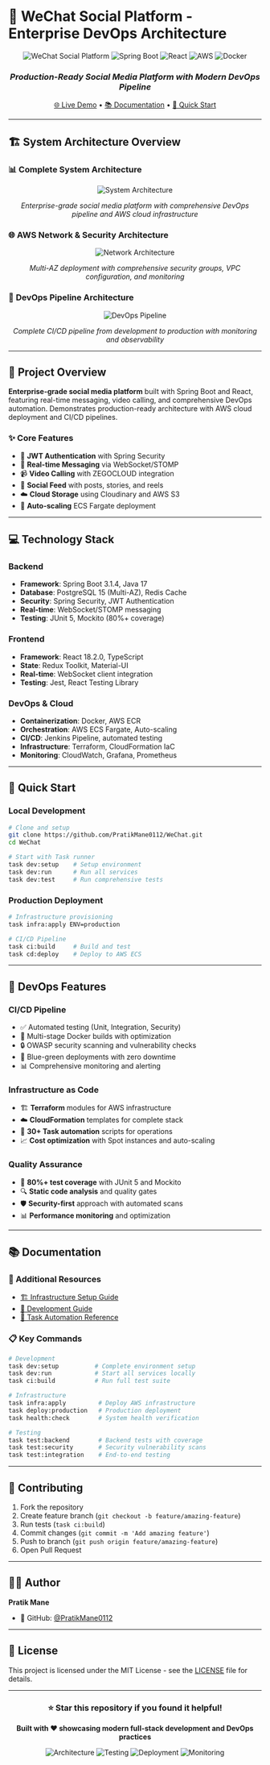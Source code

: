 # 🚀 WeChat Social Platform - Enterprise DevOps Architecture

<div align="center">

![WeChat Social Platform](https://img.shields.io/badge/WeChat-Social%20Platform-blue?style=for-the-badge&logo=wechat)
![Spring Boot](https://img.shields.io/badge/Spring%20Boot-3.1.4-brightgreen?style=for-the-badge&logo=spring)
![React](https://img.shields.io/badge/React-18.2.0-blue?style=for-the-badge&logo=react)
![AWS](https://img.shields.io/badge/AWS-ECS%20Fargate-orange?style=for-the-badge&logo=amazon-aws)
![Docker](https://img.shields.io/badge/Docker-Containerized-blue?style=for-the-badge&logo=docker)

### *Production-Ready Social Media Platform with Modern DevOps Pipeline*

[🌐 Live Demo](https://pratik0112-wechat.vercel.app/) • [📚 Documentation](#documentation) • [🚀 Quick Start](#quick-start)

</div>

---

## 🏗️ System Architecture Overview

### 📊 **Complete System Architecture**

<div align="center">

![System Architecture](https://raw.githubusercontent.com/PratikMane0112/WeChat/master/docs/architecture-diagram.svg)

*Enterprise-grade social media platform with comprehensive DevOps pipeline and AWS cloud infrastructure*

</div>

### 🌐 **AWS Network & Security Architecture**

<div align="center">

![Network Architecture](https://raw.githubusercontent.com/PratikMane0112/WeChat/master/docs/network-architecture-diagram.svg)

*Multi-AZ deployment with comprehensive security groups, VPC configuration, and monitoring*

</div>

### 🔄 **DevOps Pipeline Architecture**

<div align="center">

![DevOps Pipeline](https://raw.githubusercontent.com/PratikMane0112/WeChat/master/docs/devops-pipeline-diagram.svg)

*Complete CI/CD pipeline from development to production with monitoring and observability*

</div>

---

## 🎯 Project Overview

**Enterprise-grade social media platform** built with Spring Boot and React, featuring real-time messaging, video calling, and comprehensive DevOps automation. Demonstrates production-ready architecture with AWS cloud deployment and CI/CD pipelines.

### ✨ Core Features
- 🔐 **JWT Authentication** with Spring Security
- 💬 **Real-time Messaging** via WebSocket/STOMP
- 📹 **Video Calling** with ZEGOCLOUD integration
- 📱 **Social Feed** with posts, stories, and reels
- ☁️ **Cloud Storage** using Cloudinary and AWS S3
- 🚀 **Auto-scaling** ECS Fargate deployment

---

## 💻 Technology Stack

### **Backend** 
- **Framework**: Spring Boot 3.1.4, Java 17
- **Database**: PostgreSQL 15 (Multi-AZ), Redis Cache
- **Security**: Spring Security, JWT Authentication
- **Real-time**: WebSocket/STOMP messaging
- **Testing**: JUnit 5, Mockito (80%+ coverage)

### **Frontend**
- **Framework**: React 18.2.0, TypeScript
- **State**: Redux Toolkit, Material-UI
- **Real-time**: WebSocket client integration
- **Testing**: Jest, React Testing Library

### **DevOps & Cloud**
- **Containerization**: Docker, AWS ECR
- **Orchestration**: AWS ECS Fargate, Auto-scaling
- **CI/CD**: Jenkins Pipeline, automated testing
- **Infrastructure**: Terraform, CloudFormation IaC
- **Monitoring**: CloudWatch, Grafana, Prometheus

---

## 🚀 Quick Start

### **Local Development**
```bash
# Clone and setup
git clone https://github.com/PratikMane0112/WeChat.git
cd WeChat

# Start with Task runner
task dev:setup    # Setup environment
task dev:run      # Run all services
task dev:test     # Run comprehensive tests
```

### **Production Deployment**
```bash
# Infrastructure provisioning
task infra:apply ENV=production

# CI/CD Pipeline
task ci:build     # Build and test
task cd:deploy    # Deploy to AWS ECS
```

---

## 🔧 DevOps Features

### **CI/CD Pipeline**
- ✅ Automated testing (Unit, Integration, Security)
- 🐳 Multi-stage Docker builds with optimization
- 🔒 OWASP security scanning and vulnerability checks
- 🚀 Blue-green deployments with zero downtime
- 📊 Comprehensive monitoring and alerting

### **Infrastructure as Code**
- 🏗️ **Terraform** modules for AWS infrastructure
- ☁️ **CloudFormation** templates for complete stack
- 🔧 **30+ Task automation** scripts for operations
- 📈 **Cost optimization** with Spot instances and auto-scaling

### **Quality Assurance**
- 🧪 **80%+ test coverage** with JUnit 5 and Mockito
- 🔍 **Static code analysis** and quality gates
- 🛡️ **Security-first** approach with automated scans
- 📊 **Performance monitoring** and optimization

---

## 📚 Documentation

### 🔗 Additional Resources
- [🏗️ Infrastructure Setup Guide](./infrastructure/README.md)
- [🔧 Development Guide](./docs/DEVELOPMENT.md)
- [🚀 Task Automation Reference](./Taskfile.yml)

### 📋 Key Commands
```bash
# Development
task dev:setup          # Complete environment setup
task dev:run            # Start all services locally
task ci:build           # Run full test suite

# Infrastructure  
task infra:apply         # Deploy AWS infrastructure
task deploy:production   # Production deployment
task health:check        # System health verification

# Testing
task test:backend        # Backend tests with coverage
task test:security       # Security vulnerability scans
task test:integration    # End-to-end testing
```

---

## 🤝 Contributing

1. Fork the repository
2. Create feature branch (`git checkout -b feature/amazing-feature`)
3. Run tests (`task ci:build`)
4. Commit changes (`git commit -m 'Add amazing feature'`)
5. Push to branch (`git push origin feature/amazing-feature`)
6. Open Pull Request

---

## 👨‍💻 Author

**Pratik Mane** 
- 🐙 GitHub: [@PratikMane0112](https://github.com/PratikMane0112)

---

## 📄 License

This project is licensed under the MIT License - see the [LICENSE](./LICENSE) file for details.

---

<div align="center">

### ⭐ **Star this repository if you found it helpful!**

**Built with ❤️ showcasing modern full-stack development and DevOps practices**

![Architecture](https://img.shields.io/badge/Architecture-Microservices-blue)
![Testing](https://img.shields.io/badge/Testing-80%25%20Coverage-green)
![Deployment](https://img.shields.io/badge/Deployment-Automated-orange)
![Monitoring](https://img.shields.io/badge/Monitoring-Real--time-purple)

</div>
